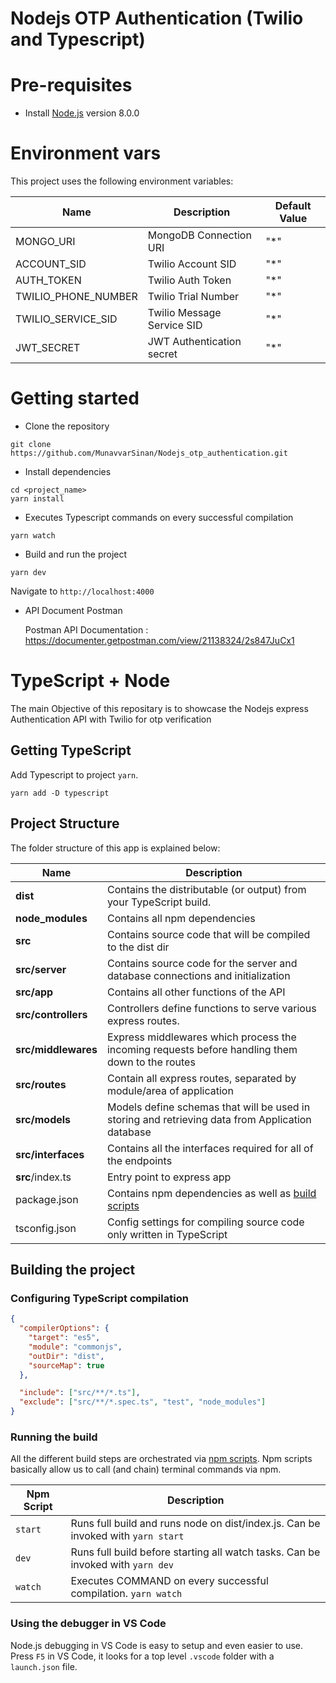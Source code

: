 # Nodejs OTP Authentication (Twilio and Typescript)

# Pre-requisites

- Install [Node.js](https://nodejs.org/en/) version 8.0.0

# Environment vars

This project uses the following environment variables:

| Name                | Description                | Default Value |
| ------------------- | -------------------------- | ------------- |
| MONGO_URI           | MongoDB Connection URI     | "\*"          |
| ACCOUNT_SID         | Twilio Account SID         | "\*"          |
| AUTH_TOKEN          | Twilio Auth Token          | "\*"          |
| TWILIO_PHONE_NUMBER | Twilio Trial Number        | "\*"          |
| TWILIO_SERVICE_SID  | Twilio Message Service SID | "\*"          |
| JWT_SECRET          | JWT Authentication secret  | "\*"          |

# Getting started

- Clone the repository

```
git clone  https://github.com/MunavvarSinan/Nodejs_otp_authentication.git
```

- Install dependencies

```
cd <project_name>
yarn install
```

- Executes Typescript commands on every successful compilation

```
yarn watch
```

- Build and run the project

```
yarn dev
```

Navigate to `http://localhost:4000`

- API Document Postman

  Postman API Documentation : https://documenter.getpostman.com/view/21138324/2s847JuCx1

# TypeScript + Node

The main Objective of this repositary is to showcase the Nodejs express Authentication API with Twilio for otp verification

## Getting TypeScript

Add Typescript to project `yarn`.

```
yarn add -D typescript
```

## Project Structure

The folder structure of this app is explained below:

| Name                | Description                                                                                      |
| ------------------- | ------------------------------------------------------------------------------------------------ |
| **dist**            | Contains the distributable (or output) from your TypeScript build.                               |
| **node_modules**    | Contains all npm dependencies                                                                    |
| **src**             | Contains source code that will be compiled to the dist dir                                       |
| **src/server**      | Contains source code for the server and database connections and initialization                  |
| **src/app**         | Contains all other functions of the API                                                          |
| **src/controllers** | Controllers define functions to serve various express routes.                                    |
| **src/middlewares** | Express middlewares which process the incoming requests before handling them down to the routes  |
| **src/routes**      | Contain all express routes, separated by module/area of application                              |
| **src/models**      | Models define schemas that will be used in storing and retrieving data from Application database |
| **src/interfaces**  | Contains all the interfaces required for all of the endpoints                                    |
| **src**/index.ts    | Entry point to express app                                                                       |
| package.json        | Contains npm dependencies as well as [build scripts](#what-if-a-library-isnt-on-definitelytyped) |
| tsconfig.json       | Config settings for compiling source code only written in TypeScript                             |

## Building the project

### Configuring TypeScript compilation

```json
{
  "compilerOptions": {
    "target": "es5",
    "module": "commonjs",
    "outDir": "dist",
    "sourceMap": true
  },

  "include": ["src/**/*.ts"],
  "exclude": ["src/**/*.spec.ts", "test", "node_modules"]
}
```

### Running the build

All the different build steps are orchestrated via [npm scripts](https://docs.npmjs.com/misc/scripts).
Npm scripts basically allow us to call (and chain) terminal commands via npm.

| Npm Script | Description                                                                      |
| ---------- | -------------------------------------------------------------------------------- |
| `start`    | Runs full build and runs node on dist/index.js. Can be invoked with `yarn start` |
| `dev`      | Runs full build before starting all watch tasks. Can be invoked with `yarn dev`  |
| `watch`    | Executes COMMAND on every successful compilation. `yarn watch`                   |

### Using the debugger in VS Code

Node.js debugging in VS Code is easy to setup and even easier to use.
Press `F5` in VS Code, it looks for a top level `.vscode` folder with a `launch.json` file.
